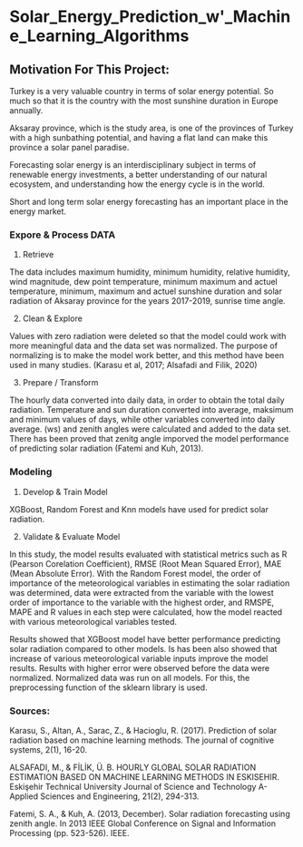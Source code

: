 # Solar_Energy_Prediction_w'_Machine_Learning_Algorithms

## Motivation For This Project:


Turkey is a very valuable country in terms of solar energy potential. So much so that it is the country with the most sunshine duration in Europe annually.

Aksaray province, which is the study area, is one of the provinces of Turkey with a high sunbathing potential, and having a flat land can make this province a solar panel paradise.

Forecasting solar energy is an interdisciplinary subject in terms of renewable energy investments, a better understanding of our natural ecosystem, and understanding how the energy cycle is in the world.

Short and long term solar energy forecasting has an important place in the energy market. 


### Expore & Process DATA

1. Retrieve

The data includes maximum humidity, minimum humidity, relative humidity, wind magnitude, dew point temperature, minimum maximum and actuel temperature, minimum, maximum and actuel sunshine duration and solar radiation of Aksaray province for the years 2017-2019, sunrise time angle.

2. Clean & Explore

Values with zero radiation were deleted so that the model could work with more meaningful data and the data set was normalized. The purpose of normalizing is to make the model work better, and this method have been used in many studies. (Karasu et al, 2017; Alsafadi and Filik, 2020)

3. Prepare / Transform

The hourly data converted into daily data, in order to obtain the total daily radiation.
Temperature and sun duration converted into average, maksimum and minimum values of days, while other variables converted into daily average. 
 (ws) and zenith angles were calculated and added to the data set. There has been proved that zenitg angle imporved the model performance of predicting solar radiation (Fatemi and Kuh, 2013).



### Modeling

1. Develop & Train Model

XGBoost, Random Forest and Knn models have used for predict solar radiation.



2. Validate & Evaluate Model

In this study, the model results evaluated with statistical metrics such as R (Pearson Corelation Coefficient), RMSE (Root Mean Squared Error), MAE (Mean Absolute Error). With the Random Forest model, the order of importance of the meteorological variables in estimating the solar radiation was determined, data were extracted from the variable with the lowest order of importance to the variable with the highest order, and RMSPE, MAPE and R values in each step were calculated, how the model reacted with various meteorological variables tested.

Results showed that XGBoost model have better performance predicting solar radiation compared to other models. Is has been also showed that increase of various meteorological variable inputs improve the model results. Results with higher error were observed before the data were normalized. Normalized data was run on all models. For this, the preprocessing function of the sklearn library is used. 


### Sources:

Karasu, S., Altan, A., Sarac, Z., & Hacioglu, R. (2017). Prediction of solar radiation based on machine learning methods. The journal of cognitive systems, 2(1), 16-20.

ALSAFADI, M., & FİLİK, Ü. B. HOURLY GLOBAL SOLAR RADIATION ESTIMATION BASED ON MACHINE LEARNING METHODS IN ESKISEHIR. Eskişehir Technical University Journal of Science and Technology A-Applied Sciences and Engineering, 21(2), 294-313.

Fatemi, S. A., & Kuh, A. (2013, December). Solar radiation forecasting using zenith angle. In 2013 IEEE Global Conference on Signal and Information Processing (pp. 523-526). IEEE.










